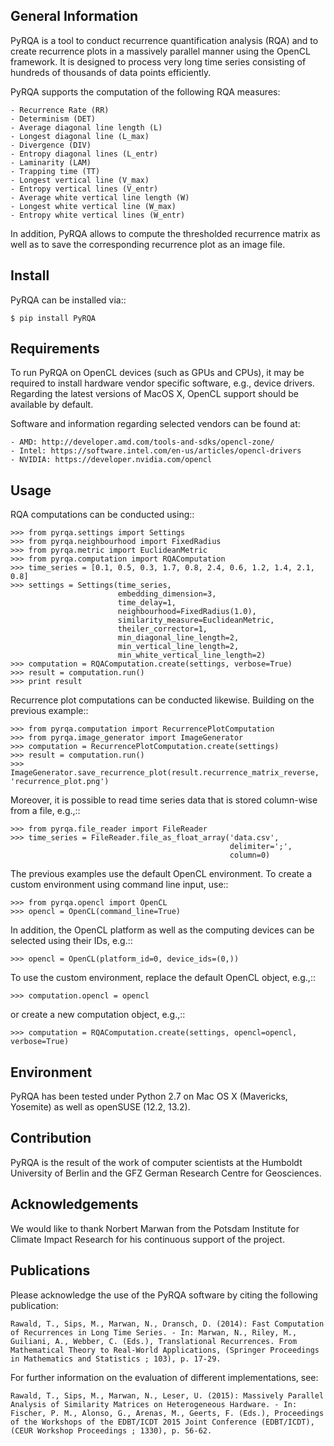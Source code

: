 General Information
-------------------

PyRQA is a tool to conduct recurrence quantification analysis (RQA) and to create recurrence plots in a massively parallel manner using the OpenCL framework.
It is designed to process very long time series consisting of hundreds of thousands of data points efficiently.

PyRQA supports the computation of the following RQA measures:

    - Recurrence Rate (RR)
    - Determinism (DET)
    - Average diagonal line length (L)
    - Longest diagonal line (L_max)
    - Divergence (DIV)
    - Entropy diagonal lines (L_entr)
    - Laminarity (LAM)
    - Trapping time (TT)
    - Longest vertical line (V_max)
    - Entropy vertical lines (V_entr)
    - Average white vertical line length (W)
    - Longest white vertical line (W_max)
    - Entropy white vertical lines (W_entr)

In addition, PyRQA allows to compute the thresholded recurrence matrix as well as to save the corresponding recurrence plot as an image file.

Install
-------

PyRQA can be installed via::

    $ pip install PyRQA

Requirements
------------

To run PyRQA on OpenCL devices (such as GPUs and CPUs), it may be required to install hardware vendor specific software, e.g., device drivers.
Regarding the latest versions of MacOS X, OpenCL support should be available by default.

Software and information regarding selected vendors can be found at:

    - AMD: http://developer.amd.com/tools-and-sdks/opencl-zone/
    - Intel: https://software.intel.com/en-us/articles/opencl-drivers
    - NVIDIA: https://developer.nvidia.com/opencl

Usage
-----

RQA computations can be conducted using::

    >>> from pyrqa.settings import Settings
    >>> from pyrqa.neighbourhood import FixedRadius
    >>> from pyrqa.metric import EuclideanMetric
    >>> from pyrqa.computation import RQAComputation
    >>> time_series = [0.1, 0.5, 0.3, 1.7, 0.8, 2.4, 0.6, 1.2, 1.4, 2.1, 0.8]
    >>> settings = Settings(time_series,
                            embedding_dimension=3,
                            time_delay=1,
                            neighbourhood=FixedRadius(1.0),
                            similarity_measure=EuclideanMetric,
                            theiler_corrector=1,
                            min_diagonal_line_length=2,
                            min_vertical_line_length=2,
                            min_white_vertical_line_length=2)
    >>> computation = RQAComputation.create(settings, verbose=True)
    >>> result = computation.run()
    >>> print result

Recurrence plot computations can be conducted likewise. Building on the previous example::

    >>> from pyrqa.computation import RecurrencePlotComputation
    >>> from pyrqa.image_generator import ImageGenerator
    >>> computation = RecurrencePlotComputation.create(settings)
    >>> result = computation.run()
    >>> ImageGenerator.save_recurrence_plot(result.recurrence_matrix_reverse, 'recurrence_plot.png')

Moreover, it is possible to read time series data that is stored column-wise from a file, e.g.,::

    >>> from pyrqa.file_reader import FileReader
    >>> time_series = FileReader.file_as_float_array('data.csv',
                                                     delimiter=';',
                                                     column=0)

The previous examples use the default OpenCL environment. To create a custom environment using command line input, use::

    >>> from pyrqa.opencl import OpenCL
    >>> opencl = OpenCL(command_line=True)

In addition, the OpenCL platform as well as the computing devices can be selected using their IDs, e.g.::

    >>> opencl = OpenCL(platform_id=0, device_ids=(0,))

To use the custom environment, replace the default OpenCL object, e.g.,::

    >>> computation.opencl = opencl

or create a new computation object, e.g.,::

    >>> computation = RQAComputation.create(settings, opencl=opencl, verbose=True)

Environment
-----------

PyRQA has been tested under Python 2.7 on Mac OS X (Mavericks, Yosemite) as well as openSUSE (12.2, 13.2).


Contribution
------------

PyRQA is the result of the work of computer scientists at the Humboldt University of Berlin and the GFZ German Research Centre for Geosciences.

Acknowledgements
----------------

We would like to thank Norbert Marwan from the Potsdam Institute for Climate Impact Research for his continuous support of the project.

Publications
------------

Please acknowledge the use of the PyRQA software by citing the following publication:

    Rawald, T., Sips, M., Marwan, N., Dransch, D. (2014): Fast Computation of Recurrences in Long Time Series. - In: Marwan, N., Riley, M., Guiliani, A., Webber, C. (Eds.), Translational Recurrences. From Mathematical Theory to Real-World Applications, (Springer Proceedings in Mathematics and Statistics ; 103), p. 17-29.

For further information on the evaluation of different implementations, see:

    Rawald, T., Sips, M., Marwan, N., Leser, U. (2015): Massively Parallel Analysis of Similarity Matrices on Heterogeneous Hardware. - In: Fischer, P. M., Alonso, G., Arenas, M., Geerts, F. (Eds.), Proceedings of the Workshops of the EDBT/ICDT 2015 Joint Conference (EDBT/ICDT), (CEUR Workshop Proceedings ; 1330), p. 56-62.
